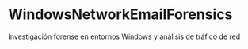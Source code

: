 # WindowsNetworkEmailForensics
Investigación forense en entornos Windows y análisis de tráfico de red
